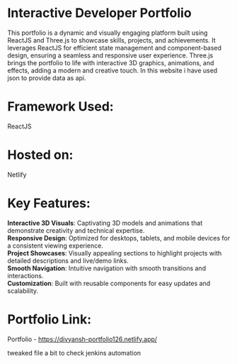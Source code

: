 # Interactive Developer Portfolio
This portfolio is a dynamic and visually engaging platform built using ReactJS and Three.js to showcase skills, projects, and achievements. It leverages ReactJS for efficient state management and component-based design, ensuring a seamless and responsive user experience. Three.js brings the portfolio to life with interactive 3D graphics, animations, and effects, adding a modern and creative touch. In this website i have used json to provide data as api.

# Framework Used:
ReactJS

# Hosted on:
Netlify

# Key Features:
**Interactive 3D Visuals**: Captivating 3D models and animations that demonstrate creativity and technical expertise.<br>
**Responsive Design**: Optimized for desktops, tablets, and mobile devices for a consistent viewing experience.<br>
**Project Showcases**: Visually appealing sections to highlight projects with detailed descriptions and live/demo links.<br>
**Smooth Navigation**: Intuitive navigation with smooth transitions and interactions.<br>
**Customization**: Built with reusable components for easy updates and scalability.<br>

# Portfolio Link:
Portfolio - <a href="https://divyansh-portfolio126.netlify.app/" target=_blank>https://divyansh-portfolio126.netlify.app/</a>

tweaked file a bit to check jenkins automation
